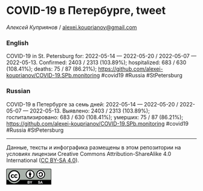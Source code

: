 COVID-19 в Петербурге, tweet
============================

*Алексей Куприянов* /
<a href="mailto:alexei.kouprianov@gmail.com" class="email">alexei.kouprianov@gmail.com</a>

### English

COVID-19 in St. Petersburg for: 2022-05-14 — 2022-05-20 / 2022-05-07 —
2022-05-13. Сonfirmed: 2403 / 2313 (103.89%); hospitalized: 683 / 630
(108.41%); deaths: 75 / 87 (86.21%);
<a href="https://github.com/alexei-kouprianov/COVID-19.SPb.monitoring" class="uri">https://github.com/alexei-kouprianov/COVID-19.SPb.monitoring</a>
\#covid19 \#Russia \#StPetersburg

### Russian

COVID-19 в Петербурге за семь дней: 2022-05-14 — 2022-05-20 / 2022-05-07
— 2022-05-13. Выявлено: 2403 / 2313 (103.89%); госпитализировано: 683 /
630 (108.41%); умерших: 75 / 87 (86.21%);
<a href="https://github.com/alexei-kouprianov/COVID-19.SPb.monitoring" class="uri">https://github.com/alexei-kouprianov/COVID-19.SPb.monitoring</a>
\#covid19 \#Russia \#StPetersburg

------------------------------------------------------------------------

Данные, тексты и инфографика размещены в этом репозитории на условиях
лицензии Creative Commons Attribution-ShareAlike 4.0 International ([CC
BY-SA 4.0](https://creativecommons.org/licenses/by-sa/4.0/)).

![](../misc/CC-BY-SA-icon.png "CC-BY-SA")
